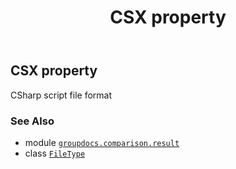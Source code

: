 ﻿---
title: CSX property
second_title: GroupDocs.Comparison for Python via .NET API References
description: 
type: docs
url: /python-net/groupdocs.comparison.result/filetype/csx/
is_root: false
weight: 260
---

## CSX property


CSharp script file format

### See Also
* module [`groupdocs.comparison.result`](../../)
* class [`FileType`](/comparison/python-net/groupdocs.comparison.result/filetype)
